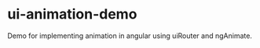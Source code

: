 ui-animation-demo
=================

Demo for implementing animation in angular using uiRouter and ngAnimate.
